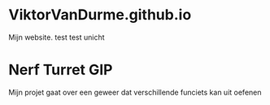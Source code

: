 # ViktorVanDurme.github.io
Mijn website.
test test
unicht
<h1>Nerf Turret GIP</h1>
<p1> Mijn projet gaat over een geweer dat verschillende funciets kan uit oefenen </p1>
